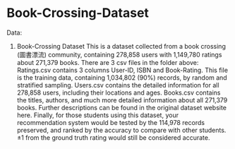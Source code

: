 # Book-Crossing-Dataset
Data:
1. Book-Crossing Dataset
This is a dataset collected from a book crossing (圖書漂流) community, containing 278,858 users with 1,149,780 ratings about 271,379 books. There are 3 csv files in the folder above: Ratings.csv contains 3 columns User-ID, ISBN and Book-Rating. This file is the training data, containing 1,034,802 (90%) records, by random and stratified sampling. Users.csv contains the detailed information for all 278,858 users, including their locations and ages. Books.csv contains the titles, authors, and much more detailed information about all 271,379 books. Further descriptions can be found in the original dataset website here. Finally, for those students using this dataset, your recommendation system would be tested by the 114,978 records preserved, and ranked by the accuracy to compare with other students. ±1 from the ground truth rating would still be considered accurate. 

